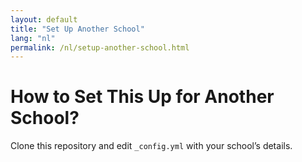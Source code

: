 ```yaml
---
layout: default
title: "Set Up Another School"
lang: "nl"
permalink: /nl/setup-another-school.html
---
```


# How to Set This Up for Another School?

Clone this repository and edit `_config.yml` with your school’s details.
